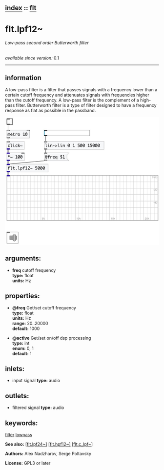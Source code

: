 [index](index.html) :: [flt](category_flt.html)
---

# flt.lpf12~

###### Low-pass second order Butterworth filter

*available since version:* 0.1

---


## information
A low-pass filter is a filter that passes signals with a frequency lower than a
            certain cutoff frequency and attenuates signals with frequencies higher than the cutoff
            frequency. A low-pass filter is the complement of a high-pass filter.
Butterworth filter is a type of filter designed to have a frequency response as
            flat as possible in the passband.



[![example](../examples/img/flt.lpf12~.jpg)](../examples/pd/flt.lpf12~.pd)



## arguments:

* **freq**
cutoff frequency<br>
__type:__ float<br>
__units:__ Hz<br>





## properties:

* **@freq** 
Get/set cutoff frequency<br>
__type:__ float<br>
__units:__ Hz<br>
__range:__ 20..20000<br>
__default:__ 1000<br>

* **@active** 
Get/set on/off dsp processing<br>
__type:__ int<br>
__enum:__ 0, 1<br>
__default:__ 1<br>



## inlets:

* input signal 
__type:__ audio<br>



## outlets:

* filtered signal
__type:__ audio<br>



## keywords:

[filter](keywords/filter.html)
[lowpass](keywords/lowpass.html)



**See also:**
[\[flt.lpf24~\]](flt.lpf24~.html)
[\[flt.hpf12~\]](flt.hpf12~.html)
[\[flt.c_lpf~\]](flt.c_lpf~.html)




**Authors:** Alex Nadzharov, Serge Poltavsky




**License:** GPL3 or later





